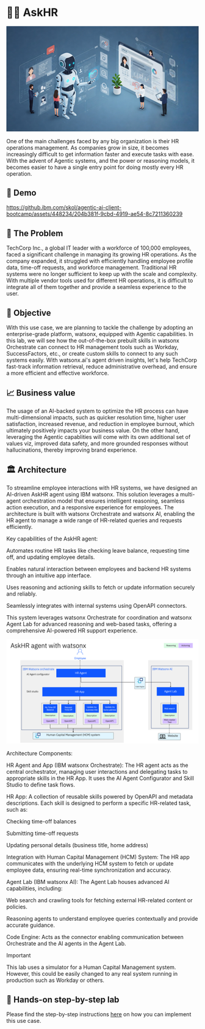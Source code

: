 # 🧑‍💼 AskHR

<img alt="AskHR" src="assets/hr_landscape.jpg">

One of the main challenges faced by any big organization is their HR operations management. As companies grow in size, it becomes increasingly difficult to get information faster and execute tasks with ease. With the advent of Agentic systems, and the power or reasoning models, it becomes easier to have a single entry point for doing mostly every HR operation.

## 🎥 Demo

https://github.ibm.com/skol/agentic-ai-client-bootcamp/assets/448234/204b381f-9cbd-4919-ae54-8c7211360239



## 🤔 The Problem

TechCorp Inc., a global IT leader with a workforce of 100,000 employees, faced a significant challenge in managing its growing HR operations. As the company expanded, it struggled with efficiently handling employee profile data, time-off requests, and workforce management. Traditional HR systems were no longer sufficient to keep up with the scale and complexity. With multiple vendor tools used for different HR operations, it is difficult to integrate all of them together and provide a seamless experience to the user.


## 🎯 Objective

With this use case, we are planning to tackle the challenge by adopting an enterprise-grade platform, watsonx, equipped with Agentic capabilities.
In this lab, we will see how the out-of-the-box prebuilt skills in watsonx Orchestrate can connect to HR management tools such as Workday, SuccessFactors, etc., or create custom skills to connect to any such systems easily. With watsonx.ai's agent driven insights, let's help TechCorp fast-track information retrieval, reduce administrative overhead, and ensure a more efficient and effective workforce.


## 📈 Business value

The usage of an AI-backed system to optimize the HR process can have multi-dimensional impacts, such as quicker resolution time, higher user satisfaction, increased revenue, and reduction in employee burnout, which ultimately positively impacts your business value. On the other hand, leveraging the Agentic capablities will come with its own additional set of values viz, improved data safety, and more grounded responses without hallucinations, thereby improving brand experience. 

## 🏛️ Architecture

To streamline employee interactions with HR systems, we have designed an AI-driven AskHR agent using IBM watsonx. This solution leverages a multi-agent orchestration model that ensures intelligent reasoning, seamless action execution, and a responsive experience for employees. The architecture is built with watsonx Orchestrate and watsonx AI, enabling the HR agent to manage a wide range of HR-related queries and requests efficiently.

Key capabilities of the AskHR agent:

Automates routine HR tasks like checking leave balance, requesting time off, and updating employee details.

Enables natural interaction between employees and backend HR systems through an intuitive app interface.

Uses reasoning and actioning skills to fetch or update information securely and reliably.

Seamlessly integrates with internal systems using OpenAPI connectors.

This system leverages watsonx Orchestrate for coordination and watsonx Agent Lab for advanced reasoning and web-based tasks, offering a comprehensive AI-powered HR support experience.


<img alt="AskHR" src="assets/arch_diagm.png">

Architecture Components:


HR Agent and App (IBM watsonx Orchestrate):
The HR agent acts as the central orchestrator, managing user interactions and delegating tasks to appropriate skills in the HR App. It uses the AI Agent Configurator and Skill Studio to define task flows.

HR App: A collection of reusable skills powered by OpenAPI and metadata descriptions. Each skill is designed to perform a specific HR-related task, such as:

Checking time-off balances

Submitting time-off requests

Updating personal details (business title, home address)

Integration with Human Capital Management (HCM) System:
The HR app communicates with the underlying HCM system to fetch or update employee data, ensuring real-time synchronization and accuracy.

Agent Lab (IBM watsonx AI):
The Agent Lab houses advanced AI capabilities, including:

Web search and crawling tools for fetching external HR-related content or policies.

Reasoning agents to understand employee queries contextually and provide accurate guidance.

Code Engine:
Acts as the connector enabling communication between Orchestrate and the AI agents in the Agent Lab.


> [!IMPORTANT]
> This lab uses a simulator for a Human Capital Management system. However, this could be easily changed to any real system running in production such as Workday or others.


## 📄 Hands-on step-by-step lab

Please find the step-by-step instructions [here](assets/hands-on-lab-askhr.md) on how you can implement this use case.
